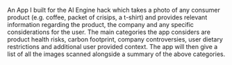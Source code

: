 An App I built for the AI Engine hack which takes a photo of any consumer product (e.g. coffee, packet of crisips, a t-shirt) and provides relevant information regarding the product, the company and any specific considerations for the user. The main categories the app considers are product health risks, carbon footprint, company controversies, user dietary restrictions and additional user provided context. The app will then give a list of all the images scanned alongside a summary of the above categories. 
